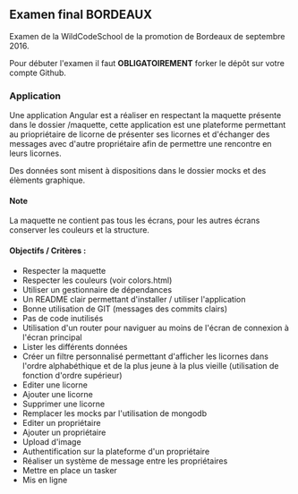 ## Examen final BORDEAUX

Examen de la WildCodeSchool de la promotion de Bordeaux de septembre 2016.

Pour débuter l'examen il faut **OBLIGATOIREMENT** forker le dépôt sur votre compte Github.

### Application

Une application Angular est a réaliser en respectant la maquette présente dans le dossier /maquette, cette application
est une plateforme permettant au priopriétaire de licorne de présenter ses licornes et d'échanger des messages avec d'autre propriétaire afin de permettre une rencontre en leurs licornes.

Des données sont misent à dispositions dans le dossier mocks et des élèments graphique.

#### Note

La maquette ne contient pas tous les écrans, pour les autres écrans conserver les couleurs et la structure.

#### Objectifs / Critères :
* Respecter la maquette
* Respecter les couleurs (voir colors.html)
* Utiliser un gestionnaire de dépendances
* Un README clair permettant d'installer / utiliser l'application
* Bonne utilisation de GIT (messages des commits clairs)
* Pas de code inutilisés
* Utilisation d'un router pour naviguer au moins de l'écran de connexion à l'écran principal
* Lister les différents données
* Créer un filtre personnalisé permettant d'afficher les licornes dans l'ordre alphabéthique et de la plus jeune à la plus vieille (utilisation de fonction d'ordre supérieur)
* Editer une licorne
* Ajouter une licorne
* Supprimer une licorne
* Remplacer les mocks par l'utilisation de mongodb
* Editer un propriétaire
* Ajouter un propriétaire
* Upload d'image
* Authentification sur la plateforme d'un propriétaire
* Réaliser un système de message entre les propriétaires
* Mettre en place un tasker
* Mis en ligne
